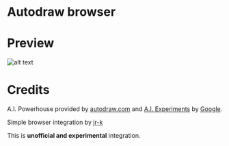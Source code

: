 Autodraw browser
================

# Preview

![alt text](http://puu.sh/vmeQO/a37d165d5b.png "Preview")

# Credits
A.I. Powerhouse provided by [autodraw.com](https://www.autodraw.com) and [A.I. Experiments](https://aiexperiments.withgoogle.com) by [Google](https://google.com).  

Simple browser integration by [jr-k](https://github.com/jr-k)

This is __**unofficial and experimental**__ integration.